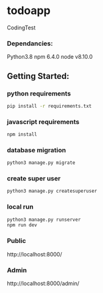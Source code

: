 # todoapp
CodingTest

### Dependancies:
  Python3.8
  npm 6.4.0
  node v8.10.0
  
  
## Getting Started:

### python requirements
```bash
pip install -r requirements.txt
```

### javascript requirements
```bash
npm install
```

### database migration
```bash
python3 manage.py migrate
```

### create super user
```bash
python3 manage.py createsuperuser
```

### local run
```bash
python3 manage.py runserver
npm run dev
```

### Public
http://localhost:8000/

### Admin
http://localhost:8000/admin/

